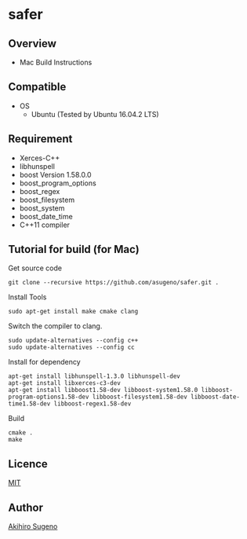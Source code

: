 # safer 

## Overview

* Mac Build Instructions

## Compatible

* OS
  * Ubuntu (Tested by Ubuntu 16.04.2 LTS) 

## Requirement

* Xerces-C++
* libhunspell
* boost Version 1.58.0.0
* boost_program_options
* boost_regex
* boost_filesystem
* boost_system
* boost_date_time
* C++11 compiler

## Tutorial for build (for Mac)

Get source code
```
git clone --recursive https://github.com/asugeno/safer.git . 
```

Install Tools
```
sudo apt-get install make cmake clang
```

Switch the compiler to clang.
```
sudo update-alternatives --config c++  
sudo update-alternatives --config cc
```

Install for dependency
```
apt-get install libhunspell-1.3.0 libhunspell-dev
apt-get install libxerces-c3-dev
apt-get install libboost1.58-dev libboost-system1.58.0 libboost-program-options1.58-dev libboost-filesystem1.58-dev libboost-date-time1.58-dev libboost-regex1.58-dev
```

Build 
```
cmake . 
make
```

## Licence

[MIT](https://opensource.org/licenses/mit-license.php)

## Author

[Akihiro Sugeno](https://github.com/asugeno)


